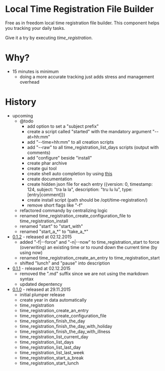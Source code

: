 # Local Time Registration File Builder

Free as in freedom local time registration file builder.
This component helps you tracking your daily tasks.

Give it a try by executing *time_registration*.

# Why?

* 15 minutes is minimum
    * doing a more accurate tracking just adds stress and management overhead

# History

* upcoming
    * @todo
        * add option to set a "subject prefix"
        * create a script called "started" with the mandatory argument "--at=hh:mm"
        * add "--time=hh:mm" to all creation scripts
        * add "--raw" to all time_registration_list_days scripts (output with comments)
        * add "configure" beside "install"
        * create phar archive
        * create gui tool
        * create shell auto completion by using [this](https://github.com/bazzline/php_component_cli_readline)
        * create documentation
        * create hidden json file for each entry ({version: 0, timestamp: 124, subject: "tra la la", description: "tru lu lu", type: [entry|comment]})
        * create install script (path should be /opt/time-registration/)
        * remove short flags like "-f"
    * refactored commandy by centralizing logic
    * renamed time_registration_create_configuration_file to time_registration_install
    * renamed "start" to "start_with"
    * renamed "start_a_\*" to "take_a_\*"
* [0.1.2](https://github.com/time-registration/local_builder/tree/0.1.2) - released at 02.12.2015
    * added "-f|--force" and "-n|--now" to time_registration_start to force (overwriting) an existing time or to round down the current time (by using now)
    * renamed time_registration_create_an_entry to time_registration_start
    * shifted "lunch" and "pause" into description
* [0.1.1](https://github.com/time-registration/local_builder/tree/0.1.1) - released at 02.12.2015
    * removed the ".md" suffix since we are not using the markdown syntax
    * updated depentency
* [0.1.0](https://github.com/time-registration/local_builder/tree/0.1.0) - released at 29.11.2015
    * initial plumper release
    * create year in data automatically
    * time_registration
    * time_registration_create_an_entry
    * time_registration_create_configuration_file
    * time_registration_finish_the_day
    * time_registration_finish_the_day_with_holiday
    * time_registration_finish_the_day_with_illness
    * time_registration_list_current_day
    * time_registration_list_days
    * time_registration_list_last_day
    * time_registration_list_last_week
    * time_registration_start_a_break
    * time_registration_start_lunch

